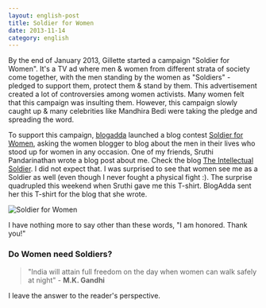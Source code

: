 ```yaml
---
layout: english-post
title: Soldier for Women
date: 2013-11-14
category: english
---
```


By the end of January 2013, Gillette started a campaign "Soldier for Women". It's a TV ad where men & women from different strata of society come together, with the men standing by the women as "Soldiers" - pledged to support them, protect them & stand by them. This advertisement created a lot of controversies among women activists. Many women felt that this campaign was insulting them. However, this campaign slowly caught up & many celebrities like Mandhira Bedi were taking the pledge and spreading the word.  

To support this campaign, [blogadda](http://www.blogadda.com) launched a blog contest [Soldier for Women](http://blog.blogadda.com/2013/03/21/soldier-for-women-campaign-indian-bloggers), asking the women blogger to blog about the men in their lives who stood up for women in any occasion. One of my friends, Sruthi Pandarinathan wrote a blog post about me. Check the blog [The Intellectual Soldier](http://penurheart.blogspot.in/2013/04/the-intellectual-soldier.html). I did not expect that. I was surprised to see that women see me as a Soldier as well (even though I never fought a physical fight :). The surprise quadrupled this weekend when Sruthi gave me this T-shirt. BlogAdda sent her this T-shirt for the blog that she wrote.  
  
![Soldier for Women]({{site.english.img-path}}/soldier-for-women.jpg)  

I have nothing more to say other than these words, "I am honored. Thank you!"  

### Do Women need Soldiers?

> "India will attain full freedom on the day when women can walk safely at night" - **M.K. Gandhi**  

I leave the answer to the reader's perspective.  

